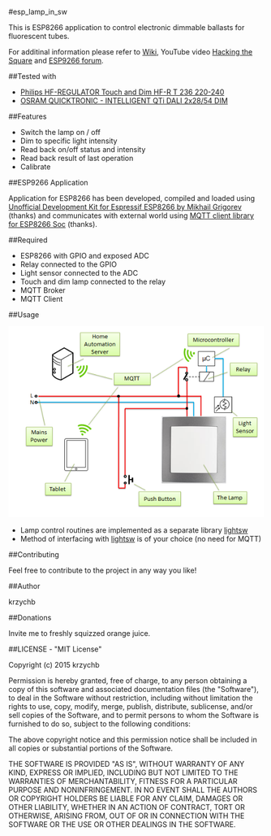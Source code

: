 #esp_lamp_in_sw

This is  ESP8266 application to control electronic dimmable ballasts for fluorescent tubes.

For additinal information  please refer to [Wiki](https://github.com/krzychb/esp_lamp_in_sw/wiki/), YouTube video [Hacking the Square](https://www.youtube.com/watch?v=OhAHjVcAv_0) and [ESP9266 forum](http://www.esp8266.com/viewtopic.php?f=11&t=4782).




##Tested with

* [Philips HF-REGULATOR Touch and Dim HF-R T 236 220-240](http://www.lighting.philips.com/pwc_li/in_en/assets/docs/products/DALI%20Dimmable%20Ballast.pdf)
* [OSRAM QUICKTRONIC - INTELLIGENT QTi DALI 2x28/54 DIM](https://www.osram.com/media/resource/hires/335428/data-sheet-for-product-families-osram-qti-dali...dim.pdf)


##Features

* Switch the lamp on / off
* Dim to specific light intensity
* Read back on/off status and intensity
* Read back result of last operation
* Calibrate


##ESP9266 Application

Application for ESP8266 has been developed, compiled and loaded using [Unofficial Development Kit for Espressif ESP8266 by Mikhail Grigorev](http://programs74.ru/udkew-en.html) (thanks) and  communicates with external world using [MQTT client library for ESP8266 Soc](https://github.com/tuanpmt/esp_mqtt) (thanks). 


##Required

* ESP8266 with GPIO and exposed ADC
* Relay connected to the GPIO
* Light sensor connected to the ADC
* Touch and dim lamp connected to the relay
* MQTT Broker
* MQTT Client


##Usage

![alt Overview schematics](documents/overview_schematics.png)

* Lamp control routines are implemented as a separate library [lightsw](lightsw/)
* Method of interfacing with [lightsw](lightsw/) is of your choice (no need for MQTT)


##Contributing

Feel free to contribute to the project in any way you like!


##Author

krzychb


##Donations

Invite me to freshly squizzed orange juice.


##LICENSE - "MIT License"

Copyright (c) 2015 krzychb

Permission is hereby granted, free of charge, to any person obtaining a copy of this software and associated documentation files (the "Software"), to deal in the Software without restriction, including without limitation the rights to use, copy, modify, merge, publish, distribute, sublicense, and/or sell copies of the Software, and to permit persons to whom the Software is furnished to do so, subject to the following conditions:

The above copyright notice and this permission notice shall be included in all copies or substantial portions of the Software.

THE SOFTWARE IS PROVIDED "AS IS", WITHOUT WARRANTY OF ANY KIND, EXPRESS OR IMPLIED, INCLUDING BUT NOT LIMITED TO THE WARRANTIES OF MERCHANTABILITY, FITNESS FOR A PARTICULAR PURPOSE AND NONINFRINGEMENT. IN NO EVENT SHALL THE AUTHORS OR COPYRIGHT HOLDERS BE LIABLE FOR ANY CLAIM, DAMAGES OR OTHER LIABILITY, WHETHER IN AN ACTION OF CONTRACT, TORT OR OTHERWISE, ARISING FROM, OUT OF OR IN CONNECTION WITH THE SOFTWARE OR THE USE OR OTHER DEALINGS IN THE SOFTWARE.
